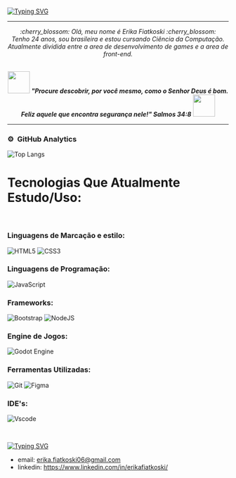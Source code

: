 <br>

[![Typing SVG](https://readme-typing-svg.herokuapp.com?font=Serif&size=24&pause=1000&color=CF0A7A&background=5527C500&random=false&width=435&lines=%E3%80%90%F0%9D%91%AF%F0%9D%92%86%F0%9D%92%8D%F0%9D%92%8D%F0%9D%92%90+World%E3%80%91%EF%BC%88%E3%83%9F%E2%97%95%E2%80%BF%E2%97%95%E3%83%9F%EF%BC%89.%E0%BF%9A%E2%97%A0.%E0%BF%9A+%E0%AC%AA%E0%AC%93)](https://git.io/typing-svg)

<hr>
<p align="center">
  <em>
 :cherry_blossom: Olá, meu nome é Erika Fiatkoski :cherry_blossom:  <br>   
     Tenho 24 anos, sou brasileira e estou cursando Ciência da Computação. <br>
    Atualmente dividida entre a area de desenvolvimento de games e a area de front-end. <br> 
  </em> 
  
  <br>
  </p>
  <p align="center">
  <img src="https://media.giphy.com/media/gH3LO09IOiZIqePwv9/giphy.gif" width="50" /> <b><i align="center">"Procure descobrir, por você mesmo, como o Senhor Deus é bom. Feliz aquele que encontra segurança nele!" Salmos 34:8</i></b> <img src="https://media.giphy.com/media/qjqUcgIyRjsl2/giphy.gif" width="50" />
</p>

***

### ⚙️ &nbsp;GitHub Analytics

![Top Langs](https://github-readme-stats-git-masterrstaa-rickstaa.vercel.app/api/top-langs/?username=ErikaFiatkoski&bg_color=000&border_color=CF0A7A&title_color=CF0A7A&text_color=FFF)



<h1>Tecnologias Que Atualmente Estudo/Uso:</h1>
<br>
<h3>Linguagens de Marcação e estilo:</h3>

![HTML5](https://img.shields.io/badge/HTML5-E34F26?style=for-the-badge&logo=html5&logoColor=white)
![CSS3](https://img.shields.io/badge/CSS3-1572B6?style=for-the-badge&logo=css3&logoColor=white)
<!--![Markdown](https://img.shields.io/badge/Markdown-000?style=for-the-badge&logo=markdown) -->

<h3>Linguagens de Programação:</h3>

![JavaScript](https://img.shields.io/badge/JavaScript-F7DF1E?style=for-the-badge&logo=javascript&logoColor=black)

<!--
![Java](https://img.shields.io/badge/java-%23ED8B00.svg?style=for-the-badge&logo=openjdk&logoColor=white)
![C#](https://img.shields.io/badge/c%23-%23239120.svg?style=for-the-badge&logo=csharp&logoColor=white)
![Lua](https://img.shields.io/badge/lua-%232C2D72.svg?style=for-the-badge&logo=lua&logoColor=white)
![PHP](https://img.shields.io/badge/php-%23777BB4.svg?style=for-the-badge&logo=php&logoColor=white)
![Python](https://img.shields.io/badge/python-3670A0?style=for-the-badge&logo=python&logoColor=ffdd54)

-->

<h3>Frameworks:</h3>

![Bootstrap](https://img.shields.io/badge/-boostrap-0D1117?style=for-the-badge&logo=bootstrap&labelColor=0D1117)
![NodeJS](https://img.shields.io/badge/node.js-6DA55F?style=for-the-badge&logo=node.js&logoColor=white)


<h3>Engine de Jogos:</h3> 

![Godot Engine](https://img.shields.io/badge/GODOT-%23FFFFFF.svg?style=for-the-badge&logo=godot-engine)

<!--
![Unity](https://img.shields.io/badge/unity-%23000000.svg?style=for-the-badge&logo=unity&logoColor=white)

![Unreal Engine](https://img.shields.io/badge/unrealengine-%23313131.svg?style=for-the-badge&logo=unrealengine&logoColor=white) 
-->

<h3>Ferramentas Utilizadas:</h3>

![Git](https://img.shields.io/badge/GIT-E44C30?style=for-the-badge&logo=git&logoColor=white)
![Figma](https://img.shields.io/badge/Figma-696969?style=for-the-badge&logo=figma&logoColor=figma)

<!--
![Blender](https://img.shields.io/badge/blender-%23F5792A.svg?style=for-the-badge&logo=blender&logoColor=white)
![Gimp Gnu Image Manipulation Program](https://img.shields.io/badge/Gimp-657D8B?style=for-the-badge&logo=gimp&logoColor=FFFFFF)
![Inkscape](https://img.shields.io/badge/Inkscape-e0e0e0?style=for-the-badge&logo=inkscape&logoColor=080A13) 
-->

<h3>IDE's: </h3>

![Vscode](https://img.shields.io/badge/Vscode-007ACC?style=for-the-badge&logo=visual-studio-code&logoColor=white)

<!--
![Android Studio](https://img.shields.io/badge/android%20studio-346ac1?style=for-the-badge&logo=android%20studio&logoColor=white)
-->
<!--
<h3>Database</h3>
![Firebase](https://img.shields.io/badge/firebase-a08021?style=for-the-badge&logo=firebase&logoColor=ffcd34)
![Postgres](https://img.shields.io/badge/postgres-%23316192.svg?style=for-the-badge&logo=postgresql&logoColor=white)
![MySQL](https://img.shields.io/badge/mysql-4479A1.svg?style=for-the-badge&logo=mysql&logoColor=white)
-->
<br>

<p align="center">
 
 [![Typing SVG](https://readme-typing-svg.herokuapp.com?font=Merienda&weight=400&pause=1000&color=CF0A7A&center=false&random=false&width=435&lines=Conecte-se+comigo!+%F0%9F%8C%B8)](https://git.io/typing-svg)

* email: erika.fiatkoski06@gmail.com
* linkedin: https://www.linkedin.com/in/erikafiatkoski/

</p>


